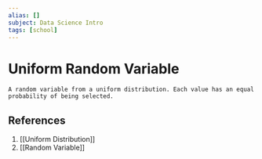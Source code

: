 ```yaml
---
alias: []
subject: Data Science Intro
tags: [school]
---
```

# Uniform Random Variable

```ad-note
A random variable from a uniform distribution. Each value has an equal probability of being selected.
```

## References
1. [[Uniform Distribution]]
2. [[Random Variable]]